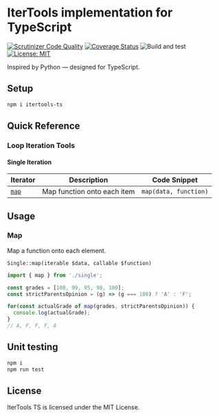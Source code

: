 # IterTools implementation for TypeScript

[![Scrutinizer Code Quality](https://scrutinizer-ci.com/g/Smoren/itertools-ts/badges/quality-score.png?b=master)](https://scrutinizer-ci.com/g/Smoren/itertools-ts/?branch=master)
[![Coverage Status](https://coveralls.io/repos/github/Smoren/itertools-ts/badge.svg?branch=master)](https://coveralls.io/github/Smoren/itertools-ts?branch=master)
![Build and test](https://github.com/Smoren/itertools-ts/actions/workflows/test_master.yml/badge.svg)
[![License: MIT](https://img.shields.io/badge/License-MIT-yellow.svg)](https://opensource.org/licenses/MIT)

Inspired by Python — designed for TypeScript.

## Setup

```bash
npm i itertools-ts
```

## Quick Reference

### Loop Iteration Tools

#### Single Iteration
| Iterator      | Description                 | Code Snippet          |
|---------------|-----------------------------|-----------------------|
| [`map`](#Map) | Map function onto each item | `map(data, function)` |

## Usage

### Map
Map a function onto each element.

```Single::map(iterable $data, callable $function)```

```typescript
import { map } from './single';

const grades = [100, 99, 95, 98, 100];
const strictParentsOpinion = (g) => (g === 100) ? 'A' : 'F';

for(const actualGrade of map(grades, strictParentsOpinion)) {
  console.log(actualGrade);
}
// A, F, F, F, A
```

## Unit testing

```bash
npm i
npm run test
```

## License

IterTools TS is licensed under the MIT License.
